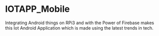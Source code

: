 # IOTAPP_Mobile
Integrating Android things on RPi3 and with the Power of Firebase makes this Iot Android Application which is made using the latest trends in tech.
